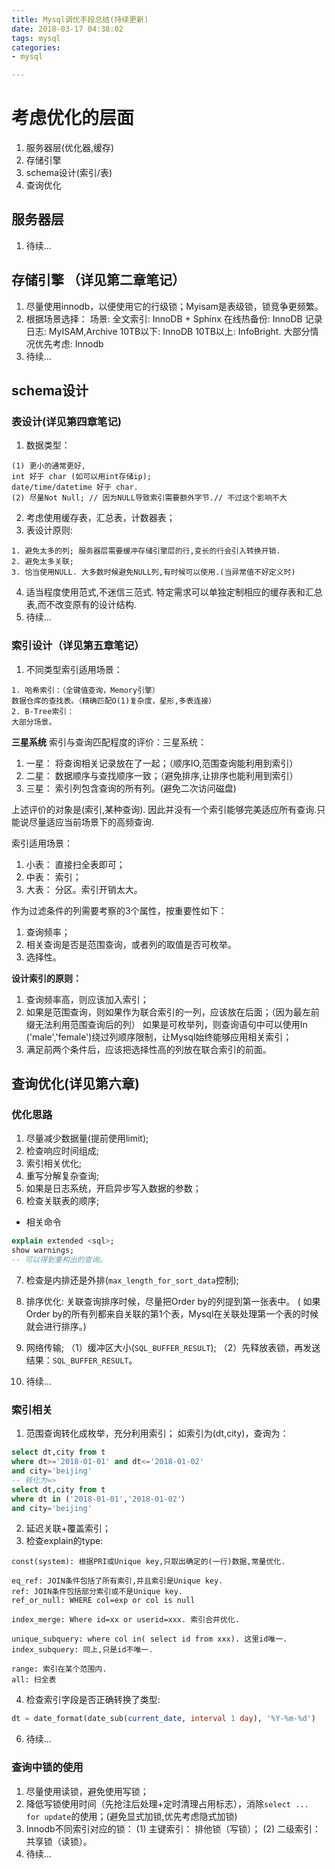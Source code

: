 ```yaml
---
title: Mysql调优手段总结(持续更新)
date: 2018-03-17 04:38:02
tags: mysql
categories:
- mysql

---
```



# 考虑优化的层面
1. 服务器层(优化器,缓存)
2. 存储引擎
3. schema设计(索引/表)
4. 查询优化

## 服务器层
1. 待续...

## 存储引擎 （详见第二章笔记）
1. 尽量使用innodb，以便使用它的行级锁；Myisam是表级锁，锁竞争更频繁。
2. 根据场景选择：
场景:
全文索引: InnoDB + Sphinx
在线热备份: InnoDB
记录日志: MyISAM,Archive
10TB以下: InnoDB
10TB以上: InfoBright.
大部分情况优先考虑: Innodb
3. 待续...

## schema设计 
### 表设计(详见第四章笔记)
1. 数据类型：
```
(1) 更小的通常更好,
int 好于 char (如可以用int存储ip);
date/time/datetime 好于 char.
(2) 尽量Not Null; // 因为NULL导致索引需要额外字节.// 不过这个影响不大
```
2. 考虑使用缓存表，汇总表，计数器表；
3. 表设计原则:
```
1. 避免太多的列; 服务器层需要缓冲存储引擎层的行,变长的行会引入转换开销.
2. 避免太多关联;
3. 恰当使用NULL. 大多数时候避免NULL列,有时候可以使用.(当异常值不好定义时)
```
4. 适当程度使用范式,不迷信三范式.
特定需求可以单独定制相应的缓存表和汇总表,而不改变原有的设计结构.
5. 待续...

### 索引设计（详见第五章笔记）
1. 不同类型索引适用场景：
```
1. 哈希索引：（全键值查询，Memory引擎）
数据仓库的查找表。（精确匹配O(1)复杂度，星形,多表连接）
2. B-Tree索引：
大部分场景。
```

**三星系统**
索引与查询匹配程度的评价：三星系统：
1. 一星： 将查询相关记录放在了一起；（顺序IO,范围查询能利用到索引） 
2. 二星： 数据顺序与查找顺序一致；（避免排序,让排序也能利用到索引）
3. 三星： 索引列包含查询的所有列。(避免二次访问磁盘)

上述评价的对象是(索引,某种查询). 因此并没有一个索引能够完美适应所有查询.只能说尽量适应当前场景下的高频查询.

索引适用场景：
1. 小表： 直接扫全表即可；
2. 中表： 索引；
3. 大表： 分区。索引开销太大。

作为过滤条件的列需要考察的3个属性，按重要性如下：
1. 查询频率；
2. 相关查询是否是范围查询，或者列的取值是否可枚举。
3. 选择性。

**设计索引的原则：**
1. 查询频率高，则应该加入索引；
2. 如果是范围查询，则如果作为联合索引的一列，应该放在后面；（因为最左前缀无法利用范围查询后的列）
如果是可枚举列，则查询语句中可以使用In ('male','female')绕过列顺序限制，让Mysql始终能够应用相关索引；
3.  满足前两个条件后，应该把选择性高的列放在联合索引的前面。

## 查询优化(详见第六章)
### 优化思路 
1. 尽量减少数据量(提前使用limit);
2. 检查响应时间组成;
3. 索引相关优化; 
4. 重写分解复杂查询;
5. 如果是日志系统，开启异步写入数据的参数；
6. 检查关联表的顺序;
- 相关命令
```sql
explain extended <sql>;
show warnings;
-- 可以得到重构出的查询。
```
7. 检查是内排还是外排(`max_length_for_sort_data`控制);
8. 排序优化:
关联查询排序时候，尽量把Order by的列提到第一张表中。
( 如果Order by的所有列都来自关联的第1个表，Mysql在关联处理第一个表的时候就会进行排序。)

9. 网络传输;
（1）缓冲区大小(`SQL_BUFFER_RESULT`);
（2）先释放表锁，再发送结果：`SQL_BUFFER_RESULT`。
10. 待续...

### 索引相关
1. 范围查询转化成枚举，充分利用索引；
如索引为(dt,city)，查询为：
```sql
select dt,city from t
where dt>='2018-01-01' and dt<='2018-01-02'
and city='beijing'
-- 转化为=>
select dt,city from t
where dt in ('2018-01-01','2018-01-02'）
and city='beijing'
```

2. 延迟关联+覆盖索引；
3. 检查explain的type:
```
const(system): 根据PRI或Unique key,只取出确定的(一行)数据,常量优化. 

eq_ref: JOIN条件包括了所有索引,并且索引是Unique key. 
ref: JOIN条件包括部分索引或不是Unique key.
ref_or_null: WHERE col=exp or col is null

index_merge: Where id=xx or userid=xxx. 索引合并优化.

unique_subquery: where col in( select id from xxx). 这里id唯一.
index_subquery: 同上,只是id不唯一.

range: 索引在某个范围内.
all: 扫全表
```

4. 检查索引字段是否正确转换了类型:
```sql
dt = date_format(date_sub(current_date, interval 1 day), '%Y-%m-%d')
```

6. 待续...


### 查询中锁的使用
1. 尽量使用读锁，避免使用写锁；
2. 降低写锁使用时间（先抢注后处理+定时清理占用标志），消除`select ... for update`的使用；(避免显式加锁,优先考虑隐式加锁)
3. Innodb不同索引对应的锁：
(1) 主键索引： 排他锁（写锁）；
(2) 二级索引： 共享锁（读锁）。
4. 待续...

